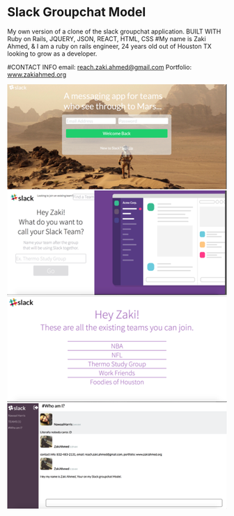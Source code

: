 # Slack Groupchat Model
My own version of a clone of the slack groupchat application.
BUILT WITH
Ruby on Rails, JQUERY, JSON, REACT, HTML, CSS
#My name is Zaki Ahmed,
& I am a ruby on rails engineer, 24 years old out of Houston TX looking to grow as a developer.

#CONTACT INFO
email: reach.zaki.ahmed@gmail.com
Portfolio: www.zakiahmed.org

![alt text](app/assets/images/S1.png )
![alt text](app/assets/images/S2.png )
![alt text](app/assets/images/S3.png )
![alt text](app/assets/images/S4.png )

